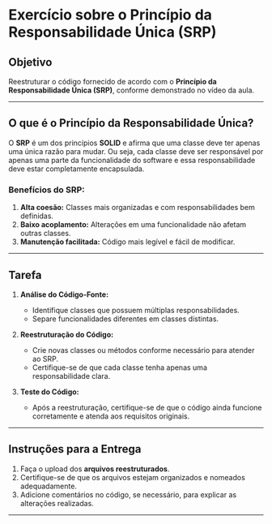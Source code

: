 # Exercício sobre o Princípio da Responsabilidade Única (SRP)

## Objetivo
Reestruturar o código fornecido de acordo com o **Princípio da Responsabilidade Única (SRP)**, conforme demonstrado no vídeo da aula.

---

## O que é o Princípio da Responsabilidade Única?

O **SRP** é um dos princípios **SOLID** e afirma que uma classe deve ter apenas uma única razão para mudar. Ou seja, cada classe deve ser responsável por apenas uma parte da funcionalidade do software e essa responsabilidade deve estar completamente encapsulada.

### Benefícios do SRP:
1. **Alta coesão:** Classes mais organizadas e com responsabilidades bem definidas.
2. **Baixo acoplamento:** Alterações em uma funcionalidade não afetam outras classes.
3. **Manutenção facilitada:** Código mais legível e fácil de modificar.

---

## Tarefa

1. **Análise do Código-Fonte:**
   - Identifique classes que possuem múltiplas responsabilidades.
   - Separe funcionalidades diferentes em classes distintas.

2. **Reestruturação do Código:**
   - Crie novas classes ou métodos conforme necessário para atender ao SRP.
   - Certifique-se de que cada classe tenha apenas uma responsabilidade clara.

3. **Teste do Código:**
   - Após a reestruturação, certifique-se de que o código ainda funcione corretamente e atenda aos requisitos originais.

---

## Instruções para a Entrega

1. Faça o upload dos **arquivos reestruturados**.
2. Certifique-se de que os arquivos estejam organizados e nomeados adequadamente.
3. Adicione comentários no código, se necessário, para explicar as alterações realizadas.

---
